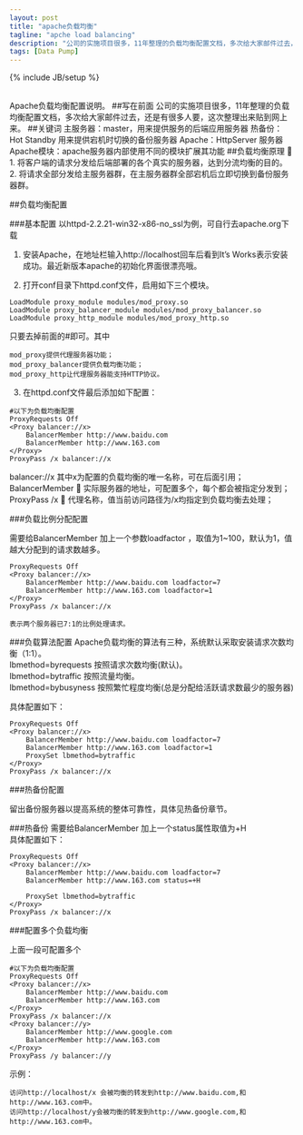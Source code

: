 ```yaml
---
layout: post
title: "apache负载均衡"
tagline: "apche load balancing"
description: "公司的实施项目很多，11年整理的负载均衡配置文档，多次给大家邮件过去，还是有很多人要，这次整理出来贴到网上来。"
tags: [Data Pump]
---
```

{% include JB/setup %}

<br/>
Apache负载均衡配置说明。
##写在前面
  公司的实施项目很多，11年整理的负载均衡配置文档，多次给大家邮件过去，还是有很多人要，这次整理出来贴到网上来。  
##关键词
  主服务器：master，用来提供服务的后端应用服务器  
  热备份：Hot Standby 用来提供宕机时切换的备份服务器  
  Apache：HttpServer 服务器  
  Apache模块：apache服务器内部使用不同的模块扩展其功能  
##负载均衡原理
  
  1. 将客户端的请求分发给后端部署的各个真实的服务器，达到分流均衡的目的。
  2. 将请求全部分发给主服务器群，在主服务器群全部宕机后立即切换到备份服务器群。  
  
##负载均衡配置

###基本配置
  以httpd-2.2.21-win32-x86-no_ssl为例，可自行去apache.org下载  
  1. 安装Apache，在地址栏输入http://localhost回车后看到It’s Works表示安装成功。最近新版本apache的初始化界面很漂亮哦。
  
  2. 打开conf目录下httpd.conf文件，启用如下三个模块。

	LoadModule proxy_module modules/mod_proxy.so
	LoadModule proxy_balancer_module modules/mod_proxy_balancer.so
	LoadModule proxy_http_module modules/mod_proxy_http.so  

  只要去掉前面的#即可。其中
  
	mod_proxy提供代理服务器功能；
	mod_proxy_balancer提供负载均衡功能；
	mod_proxy_http让代理服务器能支持HTTP协议。
	
  3. 在httpd.conf文件最后添加如下配置：
  
	#以下为负载均衡配置
	ProxyRequests Off  
	<Proxy balancer://x>  
		BalancerMember http://www.baidu.com
		BalancerMember http://www.163.com
	</Proxy>
	ProxyPass /x balancer://x
	
  balancer://x  其中x为配置的负载均衡的唯一名称，可在后面引用；  
  BalancerMember  实际服务器的地址，可配置多个，每个都会被指定分发到；  
  ProxyPass /x  代理名称，值当前访问路径为/x均指定到负载均衡去处理；  

  ###负载比例分配配置  
  
  需要给BalancerMember 加上一个参数loadfactor ，取值为1~100，默认为1，值越大分配到的请求数越多。
  
	ProxyRequests Off  
	<Proxy balancer://x>  
		BalancerMember http://www.baidu.com loadfactor=7 
		BalancerMember http://www.163.com loadfactor=1
	</Proxy>
	ProxyPass /x balancer://x  
	
	表示两个服务器已7:1的比例处理请求。

  ###负载算法配置
  Apache负载均衡的算法有三种，系统默认采取安装请求次数均衡（1:1）。  
  lbmethod=byrequests 按照请求次数均衡(默认)。   
  lbmethod=bytraffic 按照流量均衡。  
  lbmethod=bybusyness 按照繁忙程度均衡(总是分配给活跃请求数最少的服务器)   
  
  具体配置如下：
  
	ProxyRequests Off  
	<Proxy balancer://x>  
		BalancerMember http://www.baidu.com loadfactor=7 
		BalancerMember http://www.163.com loadfactor=1
		ProxySet lbmethod=bytraffic
	</Proxy>
	ProxyPass /x balancer://x
	
  ###热备份配置
  
  留出备份服务器以提高系统的整体可靠性，具体见热备份章节。
  
  ###热备份
  需要给BalancerMember 加上一个status属性取值为+H  
  具体配置如下：
  
	ProxyRequests Off  
	<Proxy balancer://x>  
		BalancerMember http://www.baidu.com loadfactor=7 
		BalancerMember http://www.163.com status=+H
		
		ProxySet lbmethod=bytraffic
	</Proxy>
	ProxyPass /x balancer://x

  ###配置多个负载均衡
  
  上面一段可配置多个
  
	#以下为负载均衡配置
	ProxyRequests Off  
	<Proxy balancer://x>  
		BalancerMember http://www.baidu.com
		BalancerMember http://www.163.com
	</Proxy>
	ProxyPass /x balancer://x
	<Proxy balancer://y>  
		BalancerMember http://www.google.com
		BalancerMember http://www.163.com
	</Proxy>
	ProxyPass /y balancer://y
	
	
  示例：
  
	访问http://localhost/x 会被均衡的转发到http://www.baidu.com,和http://www.163.com中。
	访问http://localhost/y会被均衡的转发到http://www.google.com,和http://www.163.com中。  